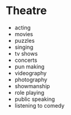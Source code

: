 # Theatre

- acting
- movies
- puzzles
- singing
- tv shows
- concerts
- pun making
- videography
- photography
- showmanship
- role playing
- public speaking
- listening to comedy
